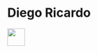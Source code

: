 # Diego Ricardo

<a href="https://www.linkedin.com/in/diego-ricardo-155aa51b1/" target="_blank"><img src="https://cdn.jsdelivr.net/gh/devicons/devicon/icons/linkedin/linkedin-original.svg" width="40" height="40"/></a>

<!---
dgricardo/dgricardo is a ✨ special ✨ repository because its `README.md` (this file) appears on your GitHub profile.
You can click the Preview link to take a look at your changes.
--->
